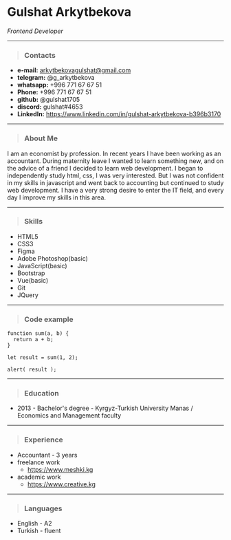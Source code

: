 # Gulshat Arkytbekova

*Frontend Developer*
__________

>### Contacts
- __e-mail:__ <arkytbekovagulshat@gmail.com>
- __telegram:__ @g_arkytbekova
- __whatsapp:__ +996 771 67 67 51
- __Phone:__ +996 771 67 67 51
- __github:__ @gulshat1705
- __discord:__ gulshat#4653
- __LinkedIn:__ <https://www.linkedin.com/in/gulshat-arkytbekova-b396b3170>

___________

>### About Me
I am an economist by profession. In recent years I have been working as an accountant. During maternity leave I wanted to learn something new, and on the advice of a friend I decided to learn web development. I began to independently study html, css, I was very interested. But I was not confident in my skills in javascript and went back to accounting but continued to study web development. I have a very strong desire to enter the IT field, and every day I improve my skills in this area.

____________

>### Skills
- HTML5
- CSS3
- Figma
- Adobe Photoshop(basic)
- JavaScript(basic)
- Bootstrap
- Vue(basic)
- Git
- JQuery

____________

>### Code example
```
function sum(a, b) {
  return a + b;
}
```

`let result = sum(1, 2);`

`alert( result );`

____________

>### Education
- 2013 - Bachelor's degree - Kyrgyz-Turkish University Manas / Economics and Management faculty


____________

>### Experience
- Accountant - 3 years
- freelance work
    - <https://www.meshki.kg>
- academic work
    - <https://www.creative.kg>

____________

>### Languages
 - English - A2
 - Turkish - fluent




